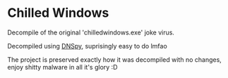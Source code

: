 # Chilled Windows
 Decompile of the original 'chilledwindows.exe' joke virus.
 
 Decompiled using [DNSpy](https://github.com/dnSpy/dnSpy), suprisingly easy to do lmfao
 
 The project is preserved exactly how it was decompiled with no changes, enjoy shitty malware in all it's glory :D
